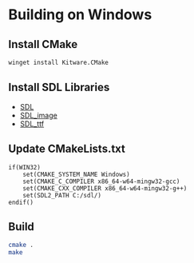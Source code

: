# Building on Windows

## Install CMake

```bash
winget install Kitware.CMake
```

## Install SDL Libraries

- [SDL](https://github.com/libsdl-org/SDL)
- [SDL_image](https://github.com/libsdl-org/SDL_image)
- [SDL_ttf](https://github.com/libsdl-org/SDL_ttf)

## Update CMakeLists.txt

```
if(WIN32)
    set(CMAKE_SYSTEM_NAME Windows)
    set(CMAKE_C_COMPILER x86_64-w64-mingw32-gcc)
    set(CMAKE_CXX_COMPILER x86_64-w64-mingw32-g++)
    set(SDL2_PATH C:/sdl/)
endif()
```

## Build

```bash
cmake .
make
```
